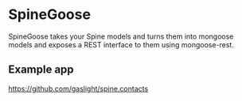 # SpineGoose

SpineGoose takes your Spine models and turns them into mongoose models and 
exposes a REST interface to them using mongoose-rest.

## Example app

https://github.com/gaslight/spine.contacts